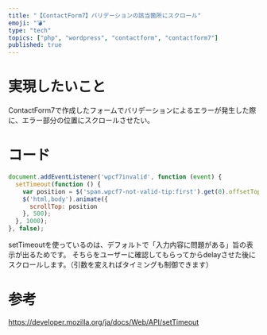 ```yaml
---
title: "【ContactForm7】バリデーションの該当箇所にスクロール"
emoji: "💣"
type: "tech"
topics: ["php", "wordpress", "contactform", "contactform7"]
published: true
---
```


# 実現したいこと
ContactForm7で作成したフォームでバリデーションによるエラーが発生した際に、エラー部分の位置にスクロールさせたい。

# コード
```js
document.addEventListener('wpcf7invalid', function (event) {
  setTimeout(function () {
    var position = $('span.wpcf7-not-valid-tip:first').get(0).offsetTop;
    $('html,body').animate({
      scrollTop: position
    }, 500);
  }, 1000);
}, false);
```
setTimeoutを使っているのは、デフォルトで「入力内容に問題がある」旨の表示が出るためです。
そちらをユーザーに確認してもらってからdelayさせた後にスクロールします。（引数を変えればタイミングも制御できます）

# 参考
https://developer.mozilla.org/ja/docs/Web/API/setTimeout